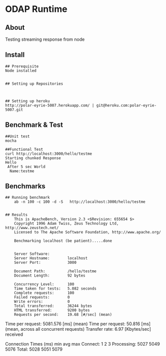 # ODAP Runtime

## About

Testing streaming response from node

## Install


    ## Prerequisite
    Node installed


    ## Setting up Repositories



    ## Setting up heroku
    http://polar-eyrie-5007.herokuapp.com/ | git@heroku.com:polar-eyrie-5007.git


## Benchmark & Test
    ##Unit test
    mocha

    ##Functional Test
    curl http://localhost:3000/hello/testme
    Starting chunked Response
    Hello
     After 5 sec World
      Name:testme 


    
 ## Benchmarks
    ## Running benchmark
        ab -n 100 -c 100 -d -S   http://localhost:3000/hello/testme


    ## Results
        This is ApacheBench, Version 2.3 <$Revision: 655654 $>
        Copyright 1996 Adam Twiss, Zeus Technology Ltd, http://www.zeustech.net/
        Licensed to The Apache Software Foundation, http://www.apache.org/

        Benchmarking localhost (be patient).....done


        Server Software:        
        Server Hostname:        localhost
        Server Port:            3000

        Document Path:          /hello/testme
        Document Length:        92 bytes

        Concurrency Level:      100
        Time taken for tests:   5.082 seconds
        Complete requests:      100
        Failed requests:        0
        Write errors:           0
        Total transferred:      36244 bytes
        HTML transferred:       9200 bytes
        Requests per second:    19.68 [#/sec] (mean)
Time per request:       5081.576 [ms] (mean)
Time per request:       50.816 [ms] (mean, across all concurrent requests)
Transfer rate:          6.97 [Kbytes/sec] received

Connection Times (ms)
              min   avg   max
              Connect:        1     2    3
              Processing:  5027  5049 5076
              Total:       5028  5051 5079

